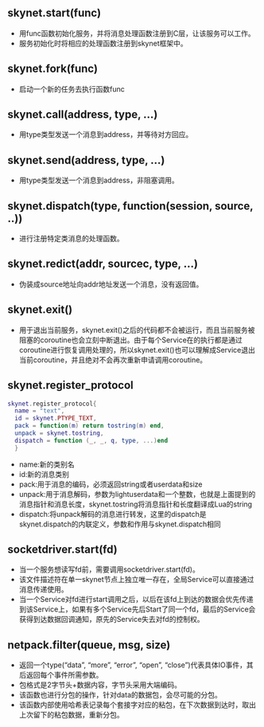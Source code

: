 ## skynet.start(func)
- 用func函数初始化服务，并将消息处理函数注册到C层，让该服务可以工作。
- 服务初始化时将相应的处理函数注册到skynet框架中。

## skynet.fork(func)
- 启动一个新的任务去执行函数func

## skynet.call(address, type, ...)
- 用type类型发送一个消息到address，并等待对方回应。

## skynet.send(address, type, ...)
- 用type类型发送一个消息到address，非阻塞调用。

## skynet.dispatch(type, function(session, source, ..))
- 进行注册特定类消息的处理函数。

## skynet.redict(addr, sourcec, type, ...)
- 伪装成source地址向addr地址发送一个消息，没有返回值。

## skynet.exit()
- 用于退出当前服务，skynet.exit()之后的代码都不会被运行，而且当前服务被阻塞的coroutine也会立刻中断退出。由于每个Service在的执行都是通过coroutine进行恢复调用处理的，所以skynet.exit()也可以理解成Service退出当前coroutine，并且绝对不会再次重新申请调用coroutine。

## skynet.register_protocol
```lua
skynet.register_protocol{ 
  name = "text",
  id = skynet.PTYPE_TEXT,
  pack = function(m) return tostring(m) end,
  unpack = skynet.tostring, 
  dispatch = function (_, _, q, type, ...)end
  }
```
- name:新的类别名
- id:新的消息类别
- pack:用于消息的编码，必须返回string或者userdata和size
- unpack:用于消息解码，参数为lightuserdata和一个整数，也就是上面提到的消息指针和消息长度，skynet.tostring将消息指针和长度翻译成Lua的string
- dispatch:将unpack解码的消息进行转发，这里的dispatch是skynet.dispatch的内联定义，参数和作用与skynet.dispatch相同

## socketdriver.start(fd)
- 当一个服务想读写fd前，需要调用socketdriver.start(fd)。
- 该文件描述符在单一skynet节点上独立唯一存在，全局Service可以直接通过消息传递使用。
- 当一个Service对fd进行start调用之后，以后在该fd上到达的数据会优先传递到该Service上，如果有多个Service先后Start了同一个fd，最后的Service会获得到达数据回调通知，原先的Service失去对fd的控制权。

## netpack.filter(queue, msg, size)
- 返回一个type(“data”, “more”, “error”, “open”, “close”)代表具体IO事件，其后返回每个事件所需参数。
- 包格式是2字节头+数据内容，字节头采用大端编码。
- 该函数也进行分包的操作，针对data的数据包，会尽可能的分包。
- 该函数内部使用哈希表记录每个套接字对应的粘包，在下次数据到达时，取出上次留下的粘包数据，重新分包。